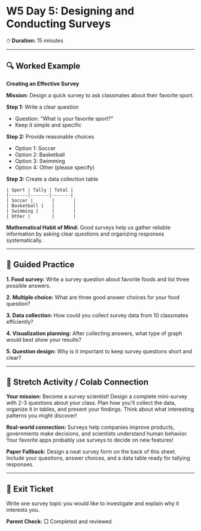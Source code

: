 # W5 Day 5: Designing and Conducting Surveys

⏱ **Duration:** 15 minutes

---

## 🔍 Worked Example

**Creating an Effective Survey**

**Mission:** Design a quick survey to ask classmates about their favorite sport.

**Step 1:** Write a clear question
- Question: "What is your favorite sport?"
- Keep it simple and specific

**Step 2:** Provide reasonable choices
- Option 1: Soccer
- Option 2: Basketball  
- Option 3: Swimming
- Option 4: Other (please specify)

**Step 3:** Create a data collection table
```
| Sport | Tally | Total |
|-------|-------|-------|
| Soccer |       |       |
| Basketball |   |       |
| Swimming |     |       |
| Other |        |       |
```

**Mathematical Habit of Mind:** Good surveys help us gather reliable information by asking clear questions and organizing responses systematically.

---

## 📝 Guided Practice

**1. Food survey:** Write a survey question about favorite foods and list three possible answers.

**2. Multiple choice:** What are three good answer choices for your food question?

**3. Data collection:** How could you collect survey data from 10 classmates efficiently?

**4. Visualization planning:** After collecting answers, what type of graph would best show your results?

**5. Question design:** Why is it important to keep survey questions short and clear?

---

## 🚀 Stretch Activity / Colab Connection

**Your mission:** Become a survey scientist! Design a complete mini-survey with 2-3 questions about your class. Plan how you'll collect the data, organize it in tables, and present your findings. Think about what interesting patterns you might discover!

**Real-world connection:** Surveys help companies improve products, governments make decisions, and scientists understand human behavior. Your favorite apps probably use surveys to decide on new features!

**Paper Fallback:** Design a neat survey form on the back of this sheet. Include your questions, answer choices, and a data table ready for tallying responses.

---

## 🎯 Exit Ticket

Write one survey topic you would like to investigate and explain why it interests you.

**Parent Check:** □ Completed and reviewed